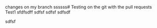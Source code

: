 

changes on   my branch    ssssss# Testing on the git with the pull requests
Test1
sfdfsdff
sdfsf
sdfsf
sdfsdf

sdfsf
